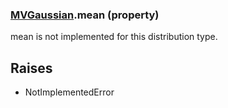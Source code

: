 ### [MVGaussian](MVGaussian.md).mean (property)




mean is not implemented for this distribution type.

Raises
--------
* NotImplementedError

